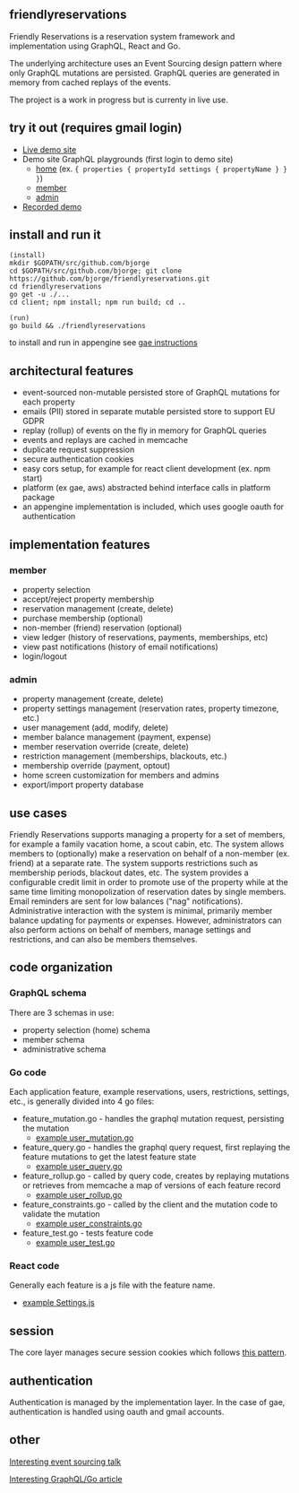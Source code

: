 ## friendlyreservations

Friendly Reservations is a reservation system framework and implementation using GraphQL, React and Go. 

The underlying architecture uses an Event Sourcing design pattern where only GraphQL mutations are persisted. GraphQL queries are generated in memory from cached replays of the events.

The project is a work in progress but is currenty in live use.

## try it out (requires gmail login)

- [Live demo site](https://trial.friendlyreservations.org/)
- Demo site GraphQL playgrounds (first login to demo site)
  - [home](https://trial.friendlyreservations.org/homeschema) (ex. `{ properties { propertyId settings { propertyName } } }`)
  - [member](https://trial.friendlyreservations.org/memberschema)
  - [admin](https://trial.friendlyreservations.org/adminschema)
- [Recorded demo](https://youtu.be/5C7mCkCO6qk)

## install and run it

    (install)
    mkdir $GOPATH/src/github.com/bjorge
    cd $GOPATH/src/github.com/bjorge; git clone https://github.com/bjorge/friendlyreservations.git
    cd friendlyreservations
    go get -u ./...
    cd client; npm install; npm run build; cd ..
    
    (run)
    go build && ./friendlyreservations

to install and run in appengine see [gae instructions](../master/gae_main/doc.go)

## architectural features

- event-sourced non-mutable persisted store of GraphQL mutations for each property
- emails (PII) stored in separate mutable persisted store to support EU GDPR
- replay (rollup) of events on the fly in memory for GraphQL queries
- events and replays are cached in memcache
- duplicate request suppression
- secure authentication cookies
- easy cors setup, for example for react client development (ex. npm start)
- platform (ex gae, aws) abstracted behind interface calls in platform package
- an appengine implementation is included, which uses google oauth for authentication

## implementation features

### member

- property selection
- accept/reject property membership
- reservation management (create, delete)
- purchase membership (optional)
- non-member (friend) reservation (optional)
- view ledger (history of reservations, payments, memberships, etc)
- view past notifications (history of email notifications)
- login/logout

### admin

- property management (create, delete)
- property settings management (reservation rates, property timezone, etc.)
- user management (add, modify, delete)
- member balance management (payment, expense)
- member reservation override (create, delete)
- restriction management (memberships, blackouts, etc.)
- membership override (payment, optout)
- home screen customization for members and admins
- export/import property database

## use cases

Friendly Reservations supports managing a property for a set of members, for example a family vacation home, a scout cabin, etc. The system allows members to (optionally) make a reservation on behalf of a non-member (ex. friend) at a separate rate. The system supports restrictions such as membership periods, blackout dates, etc. The system provides a configurable credit limit in order to promote use of the property while at the same time limiting monopolization of reservation dates by single members. Email reminders are sent for low balances ("nag" notifications). Administrative interaction with the system is minimal, primarily member balance updating for payments or expenses. However, administrators can also perform actions on behalf of members, manage settings and restrictions, and can also be members themselves.

## code organization

### GraphQL schema

There are 3 schemas in use:

- property selection (home) schema
- member schema
- administrative schema

### Go code

Each application feature, example reservations, users, restrictions, settings, etc., is generally divided into 4 go files:

- feature_mutation.go - handles the graphql mutation request, persisting the mutation
  - [example user_mutation.go](../master/frapi/user_mutation.go)
- feature_query.go - handles the graphql query request, first replaying the feature mutations to get the latest feature state
  - [example user_query.go](../master/frapi/user_query.go)
- feature_rollup.go - called by query code, creates by replaying mutations or retrieves from memcache a map of versions of each feature record
  - [example user_rollup.go](../master/frapi/user_rollup.go)
- feature_constraints.go - called by the client and the mutation code to validate the mutation
  - [example user_constraints.go](../master/frapi/user_constraints.go)
- feature_test.go - tests feature code
  - [example user_test.go](../master/frapi/user_test.go)

### React code

Generally each feature is a js file with the feature name.
  - [example Settings.js](../master/client/src/Settings.js)

## session

The core layer manages secure session cookies which follows [this pattern](https://medium.com/lightrail/getting-token-authentication-right-in-a-stateless-single-page-application-57d0c6474e3).

## authentication

Authentication is managed by the implementation layer. In the case of gae, authentication is handled using oauth and gmail accounts.

## other

[Interesting event sourcing talk](https://youtu.be/rUDN40rdly8)

[Interesting GraphQL/Go article](https://medium.com/safetycultureengineering/why-we-moved-our-graphql-server-from-node-js-to-golang-645b00571535)








